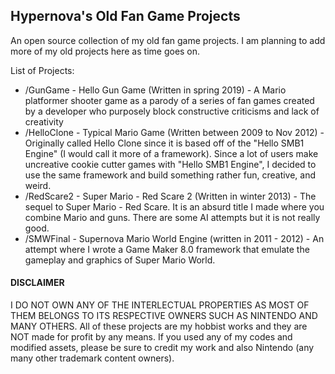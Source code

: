 ## Hypernova's Old Fan Game Projects
An open source collection of my old fan game projects. I am planning to add more of my old projects here as time goes on. 


List of Projects:
* /GunGame - Hello Gun Game (Written in spring 2019) - A Mario platformer shooter game as a parody of a series of fan games created by a developer who purposely block constructive criticisms and lack of creativity
* /HelloClone - Typical Mario Game (Written between 2009 to Nov 2012) - Originally called Hello Clone since it is based off of the "Hello SMB1 Engine" (I would call it more of a framework). Since a lot of users make uncreative cookie cutter games with "Hello SMB1 Engine", I decided to use the same framework and build something rather fun, creative, and weird.
* /RedScare2 - Super Mario - Red Scare 2 (Written in winter 2013) - The sequel to Super Mario - Red Scare. It is an absurd title I made where you combine Mario and guns. There are some AI attempts but it is not really good.
* /SMWFinal - Supernova Mario World Engine (written in 2011 - 2012) - An attempt where I wrote a Game Maker 8.0 framework that emulate the gameplay and graphics of Super Mario World.


#### DISCLAIMER
I DO NOT OWN ANY OF THE INTERLECTUAL PROPERTIES AS MOST OF THEM BELONGS TO ITS RESPECTIVE OWNERS SUCH AS NINTENDO AND MANY OTHERS. All of these projects are my hobbist works and they are NOT made for profit by any means. If you used any of my codes and modified assets, please be sure to credit my work and also Nintendo (any many other trademark content owners).
